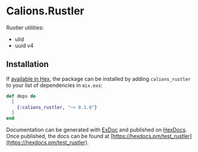 # Calions.Rustler

Rustler utilities:
- ulid
- uuid v4

## Installation

If [available in Hex](https://hex.pm/docs/publish), the package can be installed
by adding `calions_rustler` to your list of dependencies in `mix.exs`:

```elixir
def deps do
  [
    {:calions_rustler, "~> 0.1.0"}
  ]
end
```

Documentation can be generated with [ExDoc](https://github.com/elixir-lang/ex_doc)
and published on [HexDocs](https://hexdocs.pm). Once published, the docs can
be found at [https://hexdocs.pm/test_rustler](https://hexdocs.pm/test_rustler).

